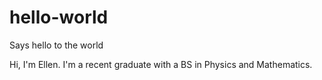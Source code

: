 # hello-world
Says hello to the world

Hi, I'm Ellen. I'm a recent graduate with a BS in Physics and Mathematics. 
